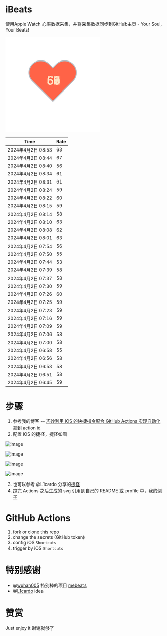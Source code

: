 # iBeats
使用Apple Watch 心率数据采集，并将采集数据同步到GitHub主页 - Your Soul, Your Beats!

![](./files/heart.svg)

<!--START_SECTION:my_heart_rate-->
| Time | Rate | 
 | ---- | ---- | 
| 2024年4月2日 08:53 | 63 |
| 2024年4月2日 08:44 | 67 |
| 2024年4月2日 08:40 | 56 |
| 2024年4月2日 08:34 | 61 |
| 2024年4月2日 08:31 | 61 |
| 2024年4月2日 08:24 | 59 |
| 2024年4月2日 08:22 | 60 |
| 2024年4月2日 08:15 | 59 |
| 2024年4月2日 08:14 | 58 |
| 2024年4月2日 08:10 | 63 |
| 2024年4月2日 08:08 | 62 |
| 2024年4月2日 08:01 | 63 |
| 2024年4月2日 07:54 | 56 |
| 2024年4月2日 07:50 | 55 |
| 2024年4月2日 07:44 | 53 |
| 2024年4月2日 07:39 | 58 |
| 2024年4月2日 07:37 | 58 |
| 2024年4月2日 07:30 | 59 |
| 2024年4月2日 07:26 | 60 |
| 2024年4月2日 07:25 | 59 |
| 2024年4月2日 07:23 | 59 |
| 2024年4月2日 07:16 | 59 |
| 2024年4月2日 07:09 | 59 |
| 2024年4月2日 07:06 | 58 |
| 2024年4月2日 07:00 | 58 |
| 2024年4月2日 06:58 | 55 |
| 2024年4月2日 06:56 | 58 |
| 2024年4月2日 06:53 | 58 |
| 2024年4月2日 06:51 | 58 |
| 2024年4月2日 06:45 | 59 |

<!--END_SECTION:my_heart_rate-->

# 步骤
1. 参考我的博客 -- [巧妙利用 iOS 的快捷指令配合 GitHub Actions 实现自动化](https://github.com/yihong0618/gitblog/issues/198) 拿到 action id
2. 配置 iOS 的捷径，捷径如图

![image](https://user-images.githubusercontent.com/15976103/122154218-0db0b480-ce97-11eb-93bb-5aec07c558dc.png)

![image](https://user-images.githubusercontent.com/15976103/122154236-186b4980-ce97-11eb-8e4b-70551a0391ae.png)

![image](https://user-images.githubusercontent.com/15976103/122154268-2d47dd00-ce97-11eb-902e-3acf292265a9.png)

![image](https://user-images.githubusercontent.com/15976103/122174055-fa144680-ceb4-11eb-9be2-3eb83cd516f7.png)

3. 也可以参考 @L1cardo 分享的[捷径](https://www.icloud.com/shortcuts/6ab6047b459c41ad822ad6b94b1c03d4)
4. 跑完 Actions 之后生成的 svg 引用到自己的 README 或 profile 中，我的[例子](https://github.com/yihong0618) 

# GitHub Actions

1. fork or clone this repo
2. change the secrets (GitHub token)
3. config iOS `Shortcuts` 
4. trigger by iOS `Shortcuts`

# 特别感谢
- @[wuhan005](https://github.com/wuhan005) 特别棒的项目 [mebeats](https://github.com/wuhan005/mebeats)
- @[L1cardo](https://github.com/L1cardo) idea

# 赞赏
Just enjoy it
谢谢就够了
